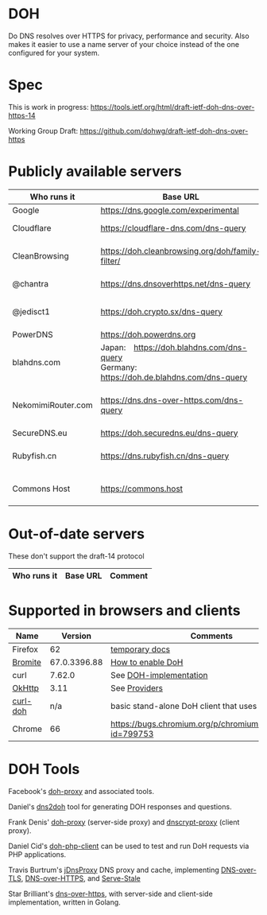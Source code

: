 # DOH

Do DNS resolves over HTTPS for privacy, performance and security. Also makes it easier to use a name server of your choice instead of the one configured for your system.

# Spec

This is work in progress: https://tools.ietf.org/html/draft-ietf-doh-dns-over-https-14

Working Group Draft: https://github.com/dohwg/draft-ietf-doh-dns-over-https

# Publicly available servers

| Who runs it | Base URL | Comment |
|-------------|----------|---------|
| Google      | https://dns.google.com/experimental |
| Cloudflare  | https://cloudflare-dns.com/dns-query | Supports both -04 and -13 content-types
| CleanBrowsing | https://doh.cleanbrowsing.org/doh/family-filter/ | anycast DoH server with parental control (restricts access to adult content + enforces safe search)
| @chantra    | https://dns.dnsoverhttps.net/dns-query | "toy server" which runs [doh-proxy](https://github.com/facebookexperimental/doh-proxy) |
| @jedisct1  | https://doh.crypto.sx/dns-query | a server which runs another project called [doh-proxy](https://github.com/jedisct1/rust-doh), written in Rust.
| PowerDNS  | https://doh.powerdns.org | Based on [dnsdist-doh](https://github.com/ahupowerdns/pdns/tree/dnsdist-doh) branch
| blahdns.com | Japan: https://doh.blahdns.com/dns-query <br> Germany: https://doh.de.blahdns.com/dns-query |
| NekomimiRouter.com | https://dns.dns-over-https.com/dns-query | Runs [Go implementation](https://github.com/m13253/dns-over-https). Does recursion itself with no upstream servers. Toy server may fail, send email if fails |
| SecureDNS.eu | https://doh.securedns.eu/dns-query | No Logging & DNSSEC |
| Rubyfish.cn | https://dns.rubyfish.cn/dns-query | East China Zone, Based on https://github.com/m13253/dns-over-https |
| Commons Host | https://commons.host | ~20 PoPs worldwide, Node.js/[playdoh](https://github.com/qoelet/playdoh) over [Knot Resolver](https://www.knot-resolver.cz). |

# Out-of-date servers

These don't support the draft-14 protocol

| Who runs it | Base URL | Comment |
|-------------|----------|---------|



# Supported in browsers and clients

|Name|Version|Comments|
|----|-------|----|
|Firefox|62| [temporary docs](https://daniel.haxx.se/trr) |
|[Bromite](https://www.bromite.org/)|67.0.3396.88|[How to enable DoH](https://github.com/bromite/bromite/wiki/Enabling-DNS-over-HTTPS)|
|curl| 7.62.0 | See [DOH-implementation](DOH-implementation) |
|[OkHttp](https://github.com/square/okhttp/tree/master/okhttp-dnsoverhttps)| 3.11 | See [Providers](https://github.com/square/okhttp/blob/master/okhttp-dnsoverhttps/src/test/java/okhttp3/dnsoverhttps/DohProviders.java) |
| [curl-doh](https://github.com/curl/doh) | n/a | basic stand-alone DoH client that uses curl |
| Chrome | 66 | https://bugs.chromium.org/p/chromium/issues/detail?id=799753 |

# DOH Tools

Facebook's [doh-proxy](https://facebookexperimental.github.io/doh-proxy/) and associated tools.

Daniel's [dns2doh](https://github.com/bagder/dns2doh) tool for generating DOH responses and questions.

Frank Denis' [doh-proxy](https://github.com/jedisct1/rust-doh) (server-side proxy) and [dnscrypt-proxy](https://github.com/jedisct1/dnscrypt-proxy) (client proxy).

Daniel Cid's [doh-php-client](https://github.com/dcid/doh-php-client) can be used to test and run DoH requests via PHP applications.

Travis Burtrum's [jDnsProxy](https://github.com/moparisthebest/jDnsProxy) DNS proxy and cache, implementing [DNS-over-TLS](https://tools.ietf.org/html/rfc7858), [DNS-over-HTTPS](https://tools.ietf.org/html/draft-hoffman-dns-over-https), and [Serve-Stale](https://tools.ietf.org/html/draft-ietf-dnsop-serve-stale)

Star Brilliant's [dns-over-https](https://github.com/m13253/dns-over-https), with server-side and client-side implementation, written in Golang.